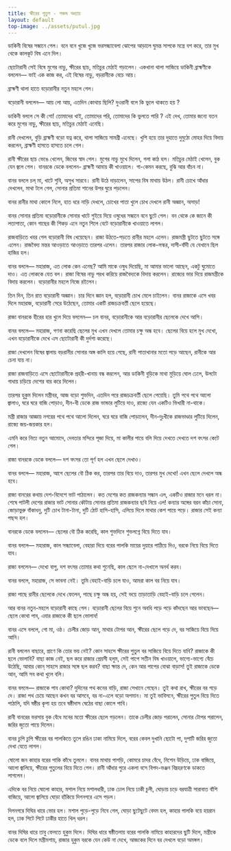```yaml
---
title: ক্ষীরের পুতুল - পঞ্চম অধ্যায়
layout: default
top-image: ../assets/putul.jpg
---
```


ডাকিনী বিষের সন্ধানে গেল। বনে বনে খুজে খুজে ভরসন্ধ্যাবেলা ঝােপের আড়ালে ঘুমন্ত সাপকে মন্ত্রে বশ করে, তার মুখ থেকে কালকূট বিষ এনে দিল।

ছােটোরানী সেই বিষে মুগের নাড়ু, ক্ষীরের ছাচ, মতিচুর মেঠাই গড়ালেন। একখানা থালা সাজিয়ে ডাকিনী ব্রাহ্মণীকে বললেন— ভাই এক কাজ কর, এই বিষের নাড়ু, বড়রানীকে বেচে আয়।

ব্রাহ্মণী থালা হাতে বড়ােরানীর নতুন মহলে গেল।

বড়ােরানী বললেন— আয় লাে আয়, এতদিন কোথায় ছিলি? দুওরানী বলে কি ভুলে থাকতে হয় ?

ডাকিনী বললে সে কী গাে! তােমাদের খাই, তােমাদের পরি, তােমাদের কি ভুলতে পারি ? এই দেখ, তােমার জন্যে যতন করে মুগের নাড়ু, ক্ষীরের ছাচ, মতিচুর মেঠাই এনেছি।

রানী দেখলেন, বুড়ি ব্রাহ্মণী বড়ো যত্ন করে, থালা সাজিয়ে সামগ্রী এনেছে। খুশি হয়ে তার দুহাতে দুমুঠো মােহর দিয়ে বিদায় করলেন, ব্রাহ্মণী হাসতে হাসতে চলে গেল।

রানী ক্ষীরের ছাচ ভেঙে খেলেন, জিবের স্বাদ গেল। মুগের নাড়ু মুখে দিলেন, গলা কাঠ হল। মতিচুর মেঠাই খেলেন, বুক যেন জ্বলে গেল। বানরকে ডেকে বললেন- ব্রাহ্মণী আমায় কী খাওয়ালে। গা-কেমন করছে, বুঝি আর বাঁচব না।

বানর বললে চল্ মা, খাটে শুবি, অসুখ সারবে। রানী উঠে দাড়ালেন, সাপের বিষ মাথায় উঠল। রানী চোখে আঁধার দেখলেন, মাথা টলে গেল, সােনার প্রতিমা শানের উপর ঘুরে পড়লেন।

বানর রানীর মাথা কোলে নিলে, হাত ধরে নাড়ি দেখলে, চোখের পাতা খুলে চোখ দেখলে রানী অজ্ঞান, অসাড়!

বানর সােনার প্রতিমা বড়ােরানীকে সােনার খাটে শুইয়ে দিয়ে ওষুধের সন্ধানে বনে ছুটে গেল। বন থেকে কে জানে কী লতাপাতা, কোন গাছের কী শিকড় এনে নতুন শিলে বেটে বড়ােরানীকে খাওয়াতে লাগল।

রাজবাড়িতে খবর গেল বড়ােরানী বিষ খেয়েছেন। রাজা উঠতে-পড়তে রানীর মহলে এলেন। রাজমন্ত্রী ছুটতে ছুটতে সঙ্গে এলেন। রাজবৈদ্য মন্তর আওড়াতে আওড়াতে তারপর এলেন। তারপর রাজার লােক-লস্কর, দাসী-বাঁদী যে যেখানে ছিল হাজির হল।

বানর বললে— মহারাজ, এত লােক কেন এনেছ? আমি মাকে ওষুধ দিয়েছি, মা আমার ভালাে আছেন, একটু ঘুমােতে দাও। এত লােককে যেত বল। রাজা বিষের নাড়ু পরখ করিয়ে রাজবৈদ্যকে বিদায় করলেন। রাজ্যের ভার দিয়ে রাজমন্ত্রীকে বিদায় করলেন। বড়ােরানীর মহলে নিজে রইলেন।

তিন দিন, তিন রাত বড়ােরানী অজ্ঞান। চার দিনে জ্ঞান হল, বড়ােরানী চোখ মেলে চাইলেন। বানর রাজাকে এসে খবর দিলে মহারাজ, বড়ােরানী সেরে উঠেছেন, তােমার একটি রাজচক্রবর্তী ছেলে হয়েছে।

রাজা বানরকে হীরের হার খুলে দিয়ে বললেন— চল বানর, বড়ােরানীকে আর বড়ােরানীর ছেলেকে দেখে আসি।

বানর বললে— মহারাজ, গণনা করেছি ছেলের মুখ এখন দেখলে তোমার চক্ষু অন্ধ হবে। ছেলের বিয়ে হলে মুখ দেখাে, এখন বড়ােরানীকে দেখে এস ছোটোরানী কী দুর্দশা করেছে।

রাজা দেখলেন বিষের জ্বালায় বড়রানীর সােনার অঙ্গ কালি হয়ে গেছে, রানী পাতাখানার মতো পড়ে আছেন, রানীকে আর চেনা যায় না।

রাজা রাজবাড়িতে এসে ছােটোরানীকে প্রহরী-খানায় বন্ধ করলেন, আর ডাকিনী বুড়িকে মাথা মুড়িয়ে ঘোল ঢেলে, উলটো গাধায় চড়িয়ে দেশের বার করে দিলেন।

তারপর হুকুম দিলেন মন্ত্রীবর, আজ বড়ো শুভদিন, এতদিন পরে রাজচক্রবর্তী ছেলে পেয়েছি। তুমি পথে পথে আলো জ্বালাও, ঘরে ঘরে বাজি পােড়াও, দীন-ধী ডেকে রাজ ভান্ডার লুটিয়ে দাও, রাজ্যে যেন একটিও ভিখারী না-থাকে।

মন্ত্রী রাজার আজ্ঞায় নগরের পথে পথে আলাে দিলেন, ঘরে ঘরে বাজি পােড়ালেন, দীন-দুঃখীকে রাজভাণ্ডার লুটিয়ে দিলেন, রাজ্যে জয়-জয়কার হল।

এমনি করে নিত্য নতুন আমােদে, দেবতার মন্দিরে পূজা দিয়ে, মা কালীর পায়ে বলি দিয়ে দেখতে দেখতে দশ বৎসর কেটে গেল।

রাজা বানরকে ডেকে বললে— দশ বৎসর তো পূর্ণ হল এখন ছেলে দেখাও।

বানর বললে— মহারাজ, আগে ছেলের বৌ ঠিক কর, তারপর তার বিয়ে দাও, তারপর মুখ দেখাে! এখন ছেলে দেখলে অন্ধ হবে।

রাজা বানরের কথায় দেশ-বিদেশে ভাট পাঠালেন। কত দেশের কত রাজকন্যার সন্ধান এল, একটিও রাজার মনে ধরল না। শেষে পাটলী দেশের রাজার ভাট সােনার কৌটায় সােনার প্রতিমা রাজকন্যার ছবি নিয়ে এল! কন্যার অঙ্গের বরন কাঁচা সােনা, জোড়াভুরু বাঁকাধনু, দুটি চোখ টানা-টানা, দুটি ঠোট হাসি-হাসি, এলিয়ে দিলে মাথার কেশ পায়ে পড়ে। রাজার সেই কন্যা পছন্দ হল।

বানরকে ডেকে বললেন— ছেলের বৌ ঠিক করেছি, কাল শুভদিনে শুভলগ্নে বিয়ে দিতে যাব।

বানর বললে— মহারাজ, কাল সন্ধ্যাবেলা, বেহারা দিয়ে বরের পালকি মায়ের দুয়ারে পাঠিয়ে দিও, বরকে নিয়ে বিয়ে দিতে যাব।

রাজা বললেন— দেখাে বাপু, দশ বৎসর তােমার কথা শুনেছি, কাল ছেলে না-দেখালে অনর্থ করব।

বানর বললে, মহারাজ, সে ভাবনা নেই। তুমি বেহাই-বাড়ি চলে যাও, আমরা কাল বর নিয়ে যাব।

রাজা পাছে রানীর ছেলেকে দেখে ফেলেন, পাছে চক্ষু অন্ধ হয়, সেই ভয়ে তাড়াতাড়ি বেহাই-বাড়ি চলে গেলেন।

আর বানর নতুন-মহলে বড়ােরানী কাছে গেল। বড়ােরানী ছেলের বিয়ে শুনে অবধি পড়ে পড়ে কাঁদছেন আর ভাবছেন— ছেলে কোথা পাব, এবার রাজাকে কী ছলে ভােলাব!

বানর এসে বললে, গাে মা, ওঠ। চেলীর জোড় আন্, মাথার টোপর আন, ক্ষীরের ছেলে গড়ে দে, বর সাজিয়ে বিয়ে দিয়ে আনি।

রানী বললেন বাছারে, প্রাণে কি তাের ভয় নেই? কোন সাহসে ক্ষীরের পুতুল বর সাজিয়ে বিয়ে দিতে যাবি? রাজাকে কী ছলে ভােলাবি? বাছা কাজ নেই, ছল করে রাজার প্রেয়সী হলুম, সেই পাপে সতীন বিষ খাওয়ালে, ভাগ্যে-ভাগ্যে বেঁচে উঠেছি, আবার কোন্ সাহসে রাজার সঙ্গে ছল করব? বাছা ক্ষান্ত দে, কেন আর পাপের বােঝা বাড়াস! তুই রাজাকে ডেকে আন, আমি সব কথা খুলে বলি।

বানর বললে— রাজাকে পাব কোথা? দুদিনের পথ কনের বাড়ি, রাজা সেখানে গেছেন। তুই কথা রাখ, ক্ষীরের বর গড়ে দে। রাজা পথ চেয়ে আছেন কখন বর আসবে, বর না-এলে বড়াে অপমান। মা তুই ভাবিসনে, ক্ষীরের পুতুল বিয়ে দিতে পাঠালি, যদি ষষ্ঠীর কৃপা হয় তবে ষষ্ঠীদাস ষেঠের বাছা কোলে পাবি।

রানী বানরের ভরসায় বুক বেঁধে মনের মতাে ক্ষীরের ছেলে গড়লেন। তাকে চেলীর জোড় পরালেন, সােনার টোপর পরালেন, জরির জুতো পায়ে দিলেন।

বানর চুপি চুপি ক্ষীরের বর পালকিতে তুলে রঙিন ঢাকা নামিয়ে দিলে, বরের কেবল দুখানি ছােটো পা, দুপাটি জরির জুতো দেখা যেতে লাগল।

ষোলো জন কাহার বরের পাকি কাঁধে তুললে। বানর মাথায় পাগড়ি, কোমরে চাদর বেঁধে, নিশেন উড়িয়ে, ঢাক বাজিয়ে, আলো জ্বালিয়ে, ক্ষীরের পুতুলের বিয়ে দিতে গেল। রানী আঁধার পুরে একলা বসে বিপদ-ভঞ্জন বিঘ্নহরণকে ডাকতে লাগলেন।

এদিকে বর নিয়ে ষোলো কাহার, মশাল নিয়ে মশালধারী, ঢাক ঢােল নিয়ে ঢাকী চুলী, ঘােড়ায় চড়ে বরযাত্রী সারাবাত বাঁশি বাজিয়ে, আলাে জ্বালিয়ে ঘােড়া হাঁকিয়ে দিগনগরে এসে পড়ল।

দিগনগরে দিঘির ধারে ভাের হল। মশাল পুড়ে-পুড়ে নিবে গেল, ঘােড়া ছুটেছুটে বেদম হল, কাহার পালকি বয়ে হয়রান হল, ঢাক পিটে পিটে ঢাকীর হাতে খিল্ ধরল।

বানর দিঘির ধারে তাবু ফেলতে হুকুম দিলে। দিঘির ধারে ষষ্ঠীতলায় বরের পালকি নামিয়ে কাহারদের ছুটি দিলে, মন্ত্রীকে ডেকে বলে দিলে মন্ত্রীমশায়, রাজার হুকুম বরকে যেন কেউ না দেখে, আজকের দিনে বর দেখলে বড়াে অমঙ্গল।
